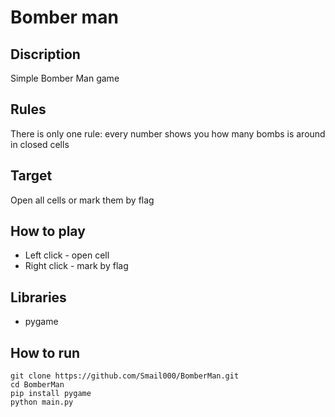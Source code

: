 
# Bomber man
## Discription
Simple Bomber Man game
## Rules
There is only one rule: every number shows you how many bombs is around in closed cells
## Target
Open all cells or mark them by flag
## How to play
- Left click - open cell
- Right click - mark by flag
## Libraries
- pygame
## How to run
```
git clone https://github.com/Smail000/BomberMan.git
cd BomberMan
pip install pygame
python main.py
```